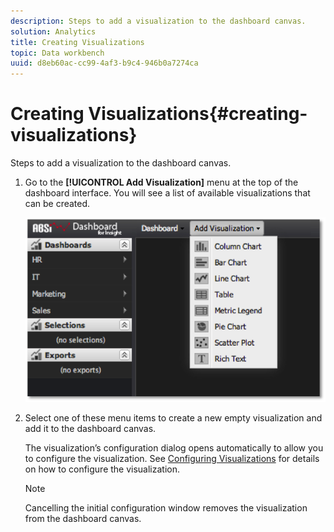 ```yaml
---
description: Steps to add a visualization to the dashboard canvas.
solution: Analytics
title: Creating Visualizations
topic: Data workbench
uuid: d8eb60ac-cc99-4af3-b9c4-946b0a7274ca
---
```


# Creating Visualizations{#creating-visualizations}

Steps to add a visualization to the dashboard canvas.

1. Go to the **[!UICONTROL Add Visualization]** menu at the top of the dashboard interface. You will see a list of available visualizations that can be created.

   ![](assets/create_visualization1.png)

1. Select one of these menu items to create a new empty visualization and add it to the dashboard canvas.

   The visualization’s configuration dialog opens automatically to allow you to configure the visualization. See [Configuring Visualizations](../../../home/c-adobe-data-workbench-dashboard/c-visualizations/c-configuring-visualizations.md#concept-edc3c7270ffe429c9aab8ceca429b570) for details on how to configure the visualization. 

   >[!NOTE]
   >
   >Cancelling the initial configuration window removes the visualization from the dashboard canvas.

